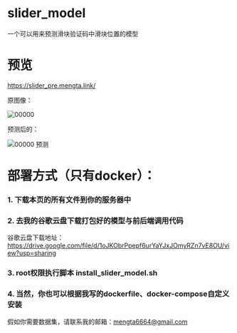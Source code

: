 # slider_model
一个可以用来预测滑块验证码中滑块位置的模型

# 预览
https://slider_pre.mengta.link/

原图像：

![00000](https://imgur.mengta.link/images/2025/05/16/00000.jpeg)

预测后的：

![00000 预测](https://imgur.mengta.link/images/2025/05/16/00000_.png)

# 部署方式（只有docker）：
### 1. 下载本页的所有文件到你的服务器中
### 2. 去我的谷歌云盘下载打包好的模型与前后端调用代码
谷歌云盘下载地址：https://drive.google.com/file/d/1oJKObrPpepf6urYaYJxJOmyRZn7vE8OU/view?usp=sharing
### 3. root权限执行脚本 install_slider_model.sh
### 4. 当然，你也可以根据我写的dockerfile、docker-compose自定义安装



 假如你需要数据集，请联系我的邮箱：mengta6664@gmail.com
